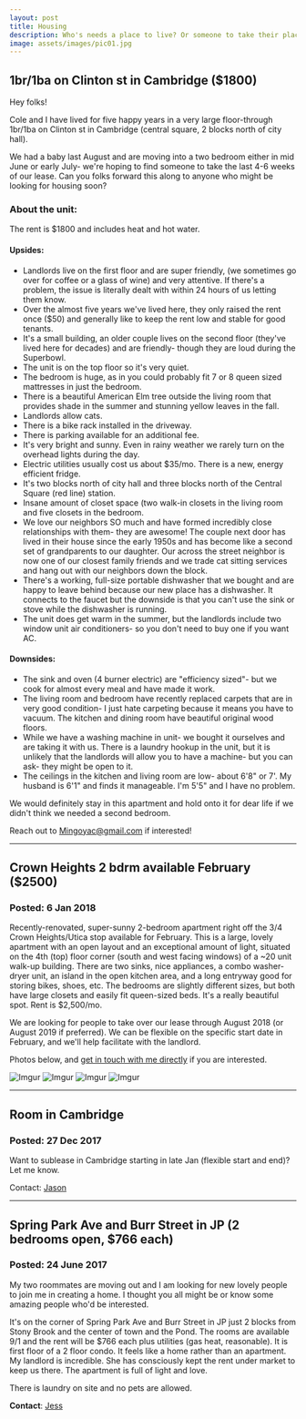 ```yaml
---
layout: post
title: Housing
description: Who's needs a place to live? Or someone to take their place?
image: assets/images/pic01.jpg
---
```


## 1br/1ba on Clinton st in Cambridge ($1800)

Hey folks!
 
Cole and I have lived for five happy years in a very large floor-through 1br/1ba on Clinton st in Cambridge (central square, 2 blocks north of city hall).

We had a baby last August and are moving into a two bedroom either in mid June or early July- we're hoping to find someone to take the last 4-6 weeks of our lease. Can you folks forward this along to anyone who might be looking for housing soon?

### About the unit:

The rent is $1800 and includes heat and hot water.

#### Upsides:

- Landlords live on the first floor and are super friendly, (we sometimes go over for coffee or a glass of wine) and very attentive. If there's a problem, the issue is literally dealt with within 24 hours of us letting them know.
- Over the almost five years we've lived here, they only raised the rent once ($50) and generally like to keep the rent low and stable for good tenants.
- It's a small building, an older couple lives on the second floor (they've lived here for decades) and are friendly- though they are loud during the Superbowl.  
- The unit is on the top floor so it's very quiet.
- The bedroom is huge, as in you could probably fit 7 or 8 queen sized mattresses in just the bedroom.
- There is a beautiful American Elm tree outside the living room that provides shade in the summer and stunning yellow leaves in the fall.
- Landlords allow cats.
- There is a bike rack installed in the driveway.
- There is parking available for an additional fee.  
- It's very bright and sunny. Even in rainy weather we rarely turn on the overhead lights during the day.
- Electric utilities usually cost us about $35/mo. There is a new, energy efficient fridge.
- It's two blocks north of city hall and three blocks north of the Central Square (red line) station.
- Insane amount of closet space (two walk-in closets in the living room and five closets in the bedroom.
- We love our neighbors SO much and have formed incredibly close relationships with them- they are awesome! The couple next door has lived in their house since the early 1950s and has become like a second set of grandparents to our daughter. Our across the street neighbor is now one of our closest family friends and we trade cat sitting services and hang out with our neighbors down the block.
- There's a working, full-size portable dishwasher that we bought and are happy to leave behind because our new place has a dishwasher. It connects to the faucet but the downside is that you can't use the sink or stove while the dishwasher is running.
- The unit does get warm in the summer, but the landlords include two window unit air conditioners- so you don't need to buy one if you want AC.

#### Downsides:

- The sink and oven (4 burner electric) are "efficiency sized"- but we cook for almost every meal and have made it work.
- The living room and bedroom have recently replaced carpets that are in very good condition- I just hate carpeting because it means you have to vacuum. The kitchen and dining room have beautiful original wood floors.
-  While we have a washing machine in unit- we bought it ourselves and are taking it with us. There is a laundry hookup in the unit, but it is unlikely that the landlords will allow you to have a machine- but you can ask- they might be open to it.
- The ceilings in the kitchen and living room are low- about 6'8" or 7'. My husband is 6'1" and finds it manageable. I'm 5'5" and I have no problem.
 
We would definitely stay in this apartment and hold onto it for dear life if we didn't think we needed a second bedroom.  

Reach out to Mingoyac@gmail.com if interested!

---

## Crown Heights 2 bdrm available February ($2500)

### Posted: 6 Jan 2018

Recently-renovated, super-sunny 2-bedroom apartment right off the 3/4 Crown Heights/Utica stop available for February. This is a large, lovely apartment with an open layout and an exceptional amount of light, situated on the 4th (top) floor corner (south and west facing windows) of a ~20 unit walk-up building. There are two sinks, nice appliances, a combo washer-dryer unit, an island in the open kitchen area, and a long entryway good for storing bikes, shoes, etc. The bedrooms are slightly different sizes, but both have large closets and easily fit queen-sized beds. It's a really beautiful spot. Rent is $2,500/mo.

We are looking for people to take over our lease through August 2018 (or August 2019 if preferred). We can be flexible on the specific start date in February, and we'll help facilitate with the landlord.

Photos below, and [get in touch with me directly](annemariegray@gmail.com) if you are interested.

![Imgur](https://i.imgur.com/P1dhidk.jpg)
![Imgur](https://i.imgur.com/tOQ75iM.jpg)
![Imgur](https://i.imgur.com/UnHSTVD.jpg)
![Imgur](https://i.imgur.com/ufF7eoU.jpg)

---

## Room in Cambridge 

### Posted: 27 Dec 2017

Want to sublease in Cambridge starting in late Jan (flexible start and end)? Let me know.

Contact: [Jason](mailto:jspicer@mit.edu)

---

## Spring Park Ave and Burr Street in JP (2 bedrooms open, $766 each)

### Posted: 24 June 2017

My two roommates are moving out and I am looking for new lovely people to join me in creating a home. I thought you all might be or know some amazing people who'd be interested. 

It's on the corner of Spring Park Ave and Burr Street in JP just 2 blocks from Stony Brook and the center of town and the Pond. The rooms are available 9/1 and the rent will be $766 each plus utilities (gas heat, reasonable). It is first floor of a 2 floor condo. It feels like a home rather than an apartment. My landlord is incredible. She has consciously kept the rent under market to keep us there. The apartment is full of light and love.

There is laundry on site and no pets are allowed. 

**Contact**: [Jess](mailto:jessica.taubner@gmail.comp)